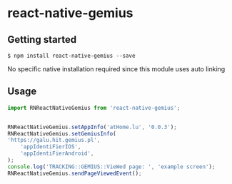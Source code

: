# react-native-gemius

## Getting started

`$ npm install react-native-gemius --save`

No specific native installation required since this module uses auto linking

## Usage
```javascript
import RNReactNativeGemius from 'react-native-gemius';


RNReactNativeGemius.setAppInfo('atHome.lu', '0.0.3');
RNReactNativeGemius.setGemiusInfo(
'https://galu.hit.gemius.pl',
    'appIdentiFierIOS',
    'appIdentiFierAndroid',
);
console.log('TRACKING::GEMIUS::VieWed page: ', 'example screen');
RNReactNativeGemius.sendPageViewedEvent();
```
